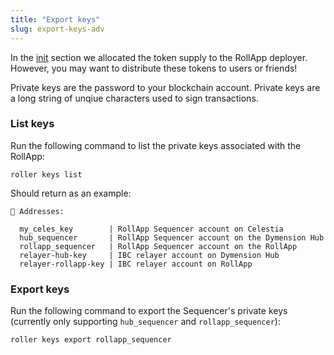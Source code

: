 ```yaml
---
title: "Export keys"
slug: export-keys-adv
---
```


In the [init](./initialize-adv.md) section we allocated the token supply to the RollApp deployer. However, you may want to distribute these tokens to users or friends!

Private keys are the password to your blockchain account. Private keys are a long string of unqiue characters used to sign transactions.

### List keys

Run the following command to list the private keys associated with the RollApp:

```
roller keys list
```

Should return as an example:

```
🔑 Addresses:

  my_celes_key        | RollApp Sequencer account on Celestia
  hub_sequencer       | RollApp Sequencer account on the Dymension Hub
  rollapp_sequencer   | RollApp Sequencer account on the RollApp
  relayer-hub-key     | IBC relayer account on Dymension Hub
  relayer-rollapp-key | IBC relayer account on RollApp
```

### Export keys

Run the following command to export the Sequencer's private keys (currently only supporting `hub_sequencer` and `rollapp_sequencer`):

```
roller keys export rollapp_sequencer
```
